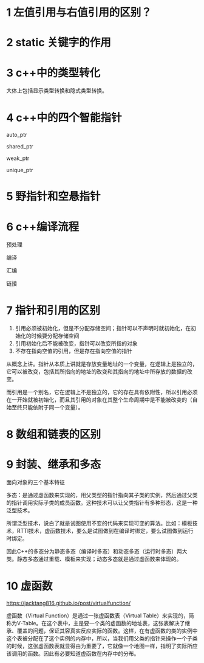 # 1 左值引用与右值引用的区别？

 



# 2 static 关键字的作用





# 3 c++中的类型转化

大体上包括显示类型转换和隐式类型转换。







# 4 c++中的四个智能指针

auto_ptr

shared_ptr

weak_ptr

unique_ptr



# 5 野指针和空悬指针



# 6 c++编译流程

预处理

编译

汇编

链接



# 7 指针和引用的区别

1. 引用必须被初始化，但是不分配存储空间；指针可以不声明时就初始化，在初始化的时候要分配存储空间
2. 引用初始化后不能被改变，指针可以改变所指的对象
3. 不存在指向空值的引用，但是存在指向空值的指针

从概念上讲。指针从本质上讲就是存放变量地址的一个变量，在逻辑上是独立的，它可以被改变，包括其所指向的地址的改变和其指向的地址中所存放的数据的改变。

而引用是一个别名，它在逻辑上不是独立的，它的存在具有依附性，所以引用必须在一开始就被初始化，而且其引用的对象在其整个生命周期中是不能被改变的（自始至终只能依附于同一个变量）。



# 8 数组和链表的区别





# 9 封装、继承和多态

面向对象的三个基本特征



多态：是通过虚函数来实现的，用父类型的指针指向其子类的实例，然后通过父类的指针调用实际子类的成员函数。这种技术可以让父类指针有多种形态，这是一种泛型技术。

所谓泛型技术，说白了就是试图使用不变的代码来实现可变的算法。比如：模板技术，RTTI技术，虚函数技术，要么是试图做到在编译时绑定，要么试图做到运行时绑定。

因此C++的多态分为静态多态（编译时多态）和动态多态（运行时多态）两大类。静态多态通过重载、模板来实现；动态多态就是通过虚函数来体现的。

# 10 虚函数

https://jacktang816.github.io/post/virtualfunction/

虚函数（Virtual Function）是通过一张虚函数表（Virtual Table）来实现的，简称为V-Table。在这个表中，主是要一个类的虚函数的地址表，这张表解决了继承、覆盖的问题，保证其容真实反应实际的函数。这样，在有虚函数的类的实例中这个表被分配在了这个实例的内存中，所以，当我们用父类的指针来操作一个子类的时候，这张虚函数表就显得由为重要了，它就像一个地图一样，指明了实际所应该调用的函数。因此有必要知道虚函数在内存中的分布。

















